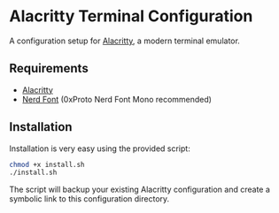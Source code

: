 # Alacritty Terminal Configuration

A configuration setup for [Alacritty](https://alacritty.org), a modern terminal emulator.

## Requirements
- [Alacritty](https://alacritty.org)
- [Nerd Font](https://www.nerdfonts.com/) (0xProto Nerd Font Mono recommended)


## Installation

Installation is very easy using the provided script:

```bash
chmod +x install.sh
./install.sh
```

The script will backup your existing Alacritty configuration and create a symbolic link to this configuration directory.
